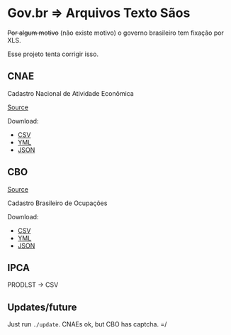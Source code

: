 Gov.br => Arquivos Texto Sãos
======

~~Por algum motivo~~ (não existe motivo) o governo brasileiro tem fixação por XLS.

Esse projeto tenta corrigir isso.


## CNAE

Cadastro Nacional de Atividade Econômica

[Source](http://concla.ibge.gov.br/images/concla/downloads/Subclasses%20CNAE%202.2%20-%20Estrutura.xls)

Download:

- [CSV](https://github.com/fireho/govbr2txt/blob/master/readable/cnaes.csv)
- [YML](https://github.com/fireho/govbr2txt/blob/master/readable/cbos.yml)
- [JSON](https://github.com/fireho/govbr2txt/blob/master/readable/cbos.json)


## CBO

[Source](http://www.mtecbo.gov.br/cbosite/pages/downloads.jsf)

Cadastro Brasileiro de Ocupações


Download:

- [CSV](https://github.com/fireho/govbr2txt/blob/master/readable/cbos.csv)
- [YML](https://github.com/fireho/govbr2txt/blob/master/readable/cbos.yml)
- [JSON](https://github.com/fireho/govbr2txt/blob/master/readable/cbos.json)


## IPCA

PRODLST -> CSV



## Updates/future

Just run `./update`. CNAEs ok, but CBO has captcha. =/
